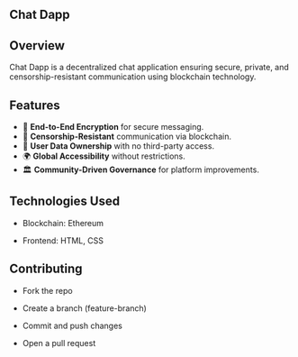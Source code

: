 ## Chat Dapp

## Overview
Chat Dapp is a decentralized chat application ensuring secure, private, and censorship-resistant communication using blockchain technology.

## Features
- 🔐 **End-to-End Encryption** for secure messaging.
- 🚫 **Censorship-Resistant** communication via blockchain.
- 📂 **User Data Ownership** with no third-party access.
- 🌍 **Global Accessibility** without restrictions.
- 🏛 **Community-Driven Governance** for platform improvements.
## Technologies Used

- Blockchain: Ethereum

- Frontend: HTML, CSS

## Contributing

- Fork the repo

- Create a branch (feature-branch)

- Commit and push changes

- Open a pull request

